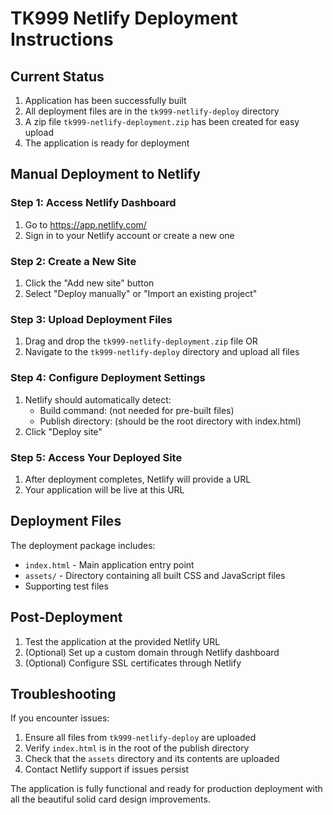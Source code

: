 # TK999 Netlify Deployment Instructions

## Current Status
1. Application has been successfully built
2. All deployment files are in the `tk999-netlify-deploy` directory
3. A zip file `tk999-netlify-deployment.zip` has been created for easy upload
4. The application is ready for deployment

## Manual Deployment to Netlify

### Step 1: Access Netlify Dashboard
1. Go to https://app.netlify.com/
2. Sign in to your Netlify account or create a new one

### Step 2: Create a New Site
1. Click the "Add new site" button
2. Select "Deploy manually" or "Import an existing project"

### Step 3: Upload Deployment Files
1. Drag and drop the `tk999-netlify-deployment.zip` file
   OR
2. Navigate to the `tk999-netlify-deploy` directory and upload all files

### Step 4: Configure Deployment Settings
1. Netlify should automatically detect:
   - Build command: (not needed for pre-built files)
   - Publish directory: (should be the root directory with index.html)
2. Click "Deploy site"

### Step 5: Access Your Deployed Site
1. After deployment completes, Netlify will provide a URL
2. Your application will be live at this URL

## Deployment Files
The deployment package includes:
- `index.html` - Main application entry point
- `assets/` - Directory containing all built CSS and JavaScript files
- Supporting test files

## Post-Deployment
1. Test the application at the provided Netlify URL
2. (Optional) Set up a custom domain through Netlify dashboard
3. (Optional) Configure SSL certificates through Netlify

## Troubleshooting
If you encounter issues:
1. Ensure all files from `tk999-netlify-deploy` are uploaded
2. Verify `index.html` is in the root of the publish directory
3. Check that the `assets` directory and its contents are uploaded
4. Contact Netlify support if issues persist

The application is fully functional and ready for production deployment with all the beautiful solid card design improvements.